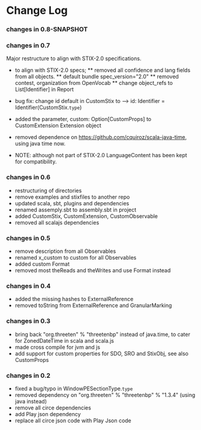 Change Log
==========

### changes in 0.8-SNAPSHOT


### changes in 0.7
Major restructure to align with STIX-2.0 specifications.
 
* to align with STIX-2.0 specs; 
** removed all confidence and lang fields from all objects.
** default bundle spec_version="2.0"
** removed contest, organization from OpenVocab
** change object_refs to List[Identifier] in Report

* bug fix: change id default in CustomStix to --> id: Identifier = Identifier(CustomStix.`type`) 
* added the parameter, custom: Option[CustomProps] to CustomExtension Extension object
* removed dependence on https://github.com/cquiroz/scala-java-time, using java time now.

* NOTE: although not part of STIX-2.0 LanguageContent has been kept for compatibility.


### changes in 0.6

* restructuring of directories
* remove examples and stixfiles to another repo
* updated scala, sbt, plugins and dependencies 
* renamed assemply.sbt to assembly.sbt in project
* added CustomStix, CustomExtension, CustomObservable
* removed all scalajs dependencies


### changes in 0.5

* remove description from all Observables
* renamed x_custom to custom for all Observables
* added custom Format
* removed most theReads and theWrites and use Format instead

### changes in 0.4  

* added the missing hashes to ExternalReference
* removed toString from ExternalReference and GranularMarking

### changes in 0.3  

* bring back "org.threeten" % "threetenbp" instead of java.time, to cater for ZonedDateTime in scala and scala.js
* made cross compile for jvm and js
* add support for custom properties for SDO, SRO and StixObj, see also CustomProps

### changes in 0.2

* fixed a bug/typo in WindowPESectionType.`type`
* removed dependency on "org.threeten" % "threetenbp" % "1.3.4" (using java instead)
* remove all circe dependencies 
* add Play json dependency
* replace all circe json code with Play Json code

 

